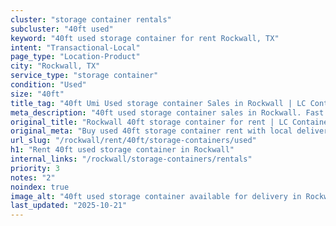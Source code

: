 ```yaml
---
cluster: "storage container rentals"
subcluster: "40ft used"
keyword: "40ft used storage container for rent Rockwall, TX"
intent: "Transactional-Local"
page_type: "Location-Product"
city: "Rockwall, TX"
service_type: "storage container"
condition: "Used"
size: "40ft"
title_tag: "40ft Umi Used storage container Sales in Rockwall | LC Container"
meta_description: "40ft used storage container sales in Rockwall. Fast delivery, competitive pricing. Serving storage containers area. Quote ID: QZV. Call (214) 524-4168 for your free quote today."
original_title: "Rockwall 40ft storage container for rent | LC Container"
original_meta: "Buy used 40ft storage container rent with local delivery in Rockwall, TX. LC Container — local Since 2003. Request a fast quote today."
url_slug: "/rockwall/rent/40ft/storage-containers/used"
h1: "Rent 40ft used storage container in Rockwall"
internal_links: "/rockwall/storage-containers/rentals"
priority: 3
notes: "2"
noindex: true
image_alt: "40ft used storage container available for delivery in Rockwall"
last_updated: "2025-10-21"
---
```


<!-- TODO: Add unique city/inventory copy, images, and internal links here. -->
